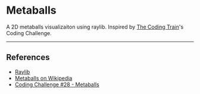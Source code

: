 # Metaballs
A 2D metaballs visualizaiton using raylib.
Inspired by [The Coding Train](https://www.youtube.com/@TheCodingTrain)'s Coding Challenge.

----

## References
- [Raylib](https://github.com/raysan5/raylib)
- [Metaballs on Wikipedia](https://en.wikipedia.org/wiki/Metaballs)
- [Coding Challenge #28 - Metaballs](https://thecodingtrain.com/challenges/28-metaballs)
